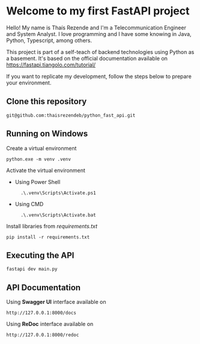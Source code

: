 # Welcome to my first FastAPI project

Hello! My name is Thaís Rezende and I'm a Telecommunication Engineer and System Analyst. I love programming and I have some knowing in Java, Python, Typescript, among others.

This project is part of a self-teach of backend technologies using Python as a basement. It's based on the official documentation available on https://fastapi.tiangolo.com/tutorial/

If you want to replicate my development, follow the steps below to prepare your environment.

## Clone this repository

    git@github.com:thaisrezendeb/python_fast_api.git

## Running on Windows

Create a virtual environment

    python.exe -m venv .venv

Activate the virtual environment 

- Using Power Shell

        .\.venv\Scripts\Activate.ps1 

- Using CMD

        .\.venv\Scripts\Activate.bat

Install libraries from _requirements.txt_

    pip install -r requirements.txt

## Executing the API

    fastapi dev main.py

## API Documentation

Using **Swagger UI** interface available on 

    http://127.0.0.1:8000/docs

Using **ReDoc** interface available on

    http://127.0.0.1:8000/redoc